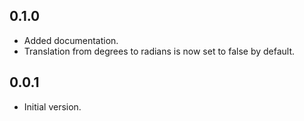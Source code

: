 ## 0.1.0

- Added documentation.
- Translation from degrees to radians is now set to false by default.

## 0.0.1

- Initial version.

